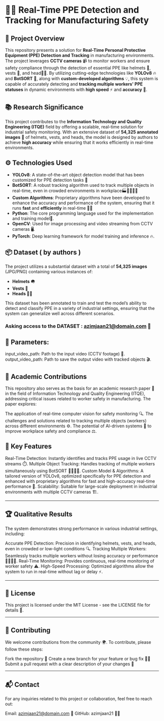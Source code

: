 # 🚨👷 Real-Time PPE Detection and Tracking for Manufacturing Safety

## 📝 Project Overview

This repository presents a solution for **Real-Time Personal Protective Equipment (PPE) Detection and Tracking** in manufacturing environments. The project leverages **CCTV cameras** 📹 to monitor workers and ensure safety compliance through the detection of essential PPE like helmets 👷, vests 🦺, and head🧑‍🏭. By utilizing cutting-edge technologies like **YOLOv8** 🔥 and **BotSORT** 🧠, along with **custom-developed algorithms** 💡, this system is capable of accurately detecting and **tracking multiple workers' PPE statuses** in dynamic environments with **high speed** ⚡ and **accuracy** 🎯.

## 📚 Research Significance

This project contributes to the **Information Technology and Quality Engineering (ITQE)** field by offering a scalable, real-time solution for industrial safety monitoring. With an extensive dataset of **54,325 annotated images** 📸 of helmets, vests, and heads, the model is designed  by authors to achieve **high accuracy** while ensuring that it works efficiently in real-time environments.

## ⚙️ Technologies Used

- **YOLOv8**: A state-of-the-art object detection model that has been customized for PPE detection tasks 🤖
- **BotSORT**: A robust tracking algorithm used to track multiple objects in real-time, even in crowded environments in workplace🏭🚶‍♂️🚶‍♀️
- **Custom Algorithms**: Proprietary algorithms have been developed to enhance the accuracy and performance of the system, ensuring that it runs **fast** and **efficiently** in real-time 🧠💨
- **Python**: The core programming language used for the implementation and training model🐍.
- **OpenCV**: Used for image processing and video streaming from CCTV cameras 🖥️.
- **PyTorch**: Deep learning framework for model training and inference 🔥.

## 📦 Dataset ( by authors )

The project utilizes a substantial dataset with a total of **54,325 images** (JPG/PNG) containing various instances of:
- **Helmets 🪖**
- **Vests 🦺**
- **Heads 🧑‍🏭**

This dataset has been annotated to train and test the model’s ability to detect and classify PPE in a variety of industrial settings, ensuring that the system can generalize well across different scenarios.
### Asking access to the DATASET :  azimjaan21@domain.com 📧


## 📌 Parameters:

input_video_path: Path to the input video (CCTV footage) 🎥.
output_video_path: Path to save the output video with tracked objects 🎬.

## 📑 Academic Contributions
This repository also serves as the basis for an academic research paper 📄 in the field of Information Technology and Quality Engineering (ITQE), addressing critical issues related to worker safety in manufacturing. The paper explores:

The application of real-time computer vision for safety monitoring 🔍.
The challenges and solutions related to tracking multiple objects (workers) across different environments ⚙️.
The potential of AI-driven systems 🤖 to improve workplace safety and compliance ⚖️.

## 🌟 Key Features

Real-Time Detection: Instantly identifies and tracks PPE usage in live CCTV streams ⏱️.
Multiple Object Tracking: Handles tracking of multiple workers simultaneously using BotSORT 👷‍♂️👷‍♀️.
Custom Model & Algorithms: A tailored version of YOLOv8, optimized specifically for PPE detection and enhanced with proprietary algorithms for fast and high-accuracy real-time performance 🧠.
Scalability: Suitable for large-scale deployment in industrial environments with multiple CCTV cameras 🏗️.

----

## 🏆 Qualitative Results

The system demonstrates strong performance in various industrial settings, including:

Accurate PPE Detection: Precision in identifying helmets, vests, and heads, even in crowded or low-light conditions 🔍.
Tracking Multiple Workers: Seamlessly tracks multiple workers without losing accuracy or performance 🏃‍♂️🏃‍♀️.
Real-Time Monitoring: Provides continuous, real-time monitoring of worker safety ⚠️.
High-Speed Processing: Optimized algorithms allow the system to run in real-time without lag or delay ⚡.

----

## 📜 License
This project is licensed under the MIT License - see the LICENSE file for details 📃.

-----

## 🤝 Contributing
We welcome contributions from the community 🌍. To contribute, please follow these steps:

Fork the repository 🍴
Create a new branch for your feature or bug fix 🧑‍💻
Submit a pull request with a clear description of your changes 📝

-----

## 📬 Contact
For any inquiries related to this project or collaboration, feel free to reach out:

Email: azimjaan21@domain.com 📧
GitHub: azimjaan21 🧑‍💻
